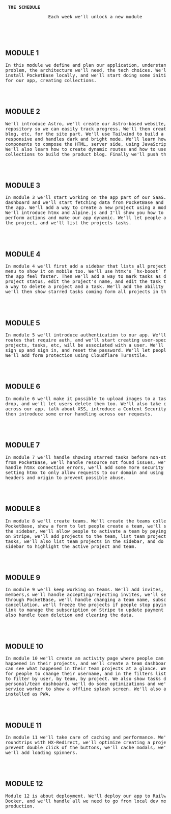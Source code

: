 **<pre>
                        THE SCHEDULE
</pre>**

<pre>
                Each week we'll unlock a new module




</pre>
## MODULE 1
<pre>
In this module we define and plan our application, understanding the 
problem, the architecture we'll need, the tech choices. We'll introduce and 
install PocketBase locally, and we'll start doing some initial data modeling 
for our app, creating collections.



</pre>
## MODULE 2
<pre>
We'll introduce Astro, we'll create our Astro-based website, with a Git 
repository so we can easily track progress. We'll then create our homepage, 
blog, etc, for the site part. We'll use Tailwind to build a layout that is 
responsive and handles dark and bright mode. We'll learn how to use Astro 
components to compose the HTML, server side, using JavaScript imports. 
We'll also learn how to create dynamic routes and how to use content 
collections to build the product blog. Finally we'll push the site to GitHub.



</pre>
## MODULE 3
<pre>
In module 3 we'll start working on the app part of our SaaS. We'll create a 
dashboard and we'll start fetching data from PocketBase and we'll show it in 
the app. We'll add a way to create a new project using a modal window. 
We'll introduce htmx and Alpine.js and I'll show you how to use them to 
perform actions and make our app dynamic. We'll let people add a task to 
the project, and we'll list the projects tasks.



</pre>
## MODULE 4
<pre>
In module 4 we'll first add a sidebar that lists all projects, with a hamburger 
menu to show it on mobile too. We'll use htmx's `hx-boost` feature to make 
the app feel faster. Then we'll add a way to mark tasks as done, edit the 
project status, edit the project's name, and edit the task text. We'll also add 
a way to delete a project and a task. We'll add the ability to star a task, and 
we'll then show starred tasks coming form all projects in the dashboard.



</pre>
## MODULE 5
<pre>
In module 5 we'll introduce authentication to our app. We'll protect all 
routes that require auth, and we'll start creating user-specific data. All 
projects, tasks, etc, will be associated with a user. We'll also add forms to 
sign up and sign in, and reset the password. We'll let people logout too. 
We'll add form protection using Cloudflare Turnstile.



</pre>
## MODULE 6
<pre>
In module 6 we'll make it possible to upload images to a task via drag and 
drop, and we'll let users delete them too. We'll also take care of security 
across our app, talk about XSS, introduce a Content Security Policy. We'll 
then introduce some error handling across our requests.



</pre>
## MODULE 7
<pre>
In module 7 we'll handle showing starred tasks before non-starred ones 
from PocketBase, we'll handle resource not found issues, we'll see how to 
handle htmx connection errors, we'll add some more security checks by 
setting htmx to only allow requests to our domain and using the correct 
headers and origin to prevent possible abuse.



</pre>
## MODULE 8
<pre>
In module 8 we'll create teams. We'll create the teams collection in 
PocketBase, show a form to let people create a team, we'll show teams in 
the sidebar, we'll allow people to activate a team by paying the subscription 
on Stripe, we'll add projects to the team, list team projects, list starred team 
tasks, we'll also list team projects in the sidebar, and do some work on the 
sidebar to highlight the active project and team.



</pre>
## MODULE 9
<pre>
In module 9 we'll keep working on teams. We'll add invites, we'll list team 
members,s we'll handle accepting/rejecting invites, we'll send emails 
through PocketBase, we'll handle changing a team name, subscription 
cancellation, we'll freeze the projects if people stop paying, and we'll add a 
link to manage the subscription on Stripe to update payment method. We'll 
also handle team deletion and clearing the data.



</pre>
## MODULE 10
<pre>
In module 10 we'll create an activity page where people can see what 
happened in their projects, and we'll create a team dashboard where people 
can see what happened in their team projects at a glance. We'll add a way 
for people to change their username, and in the filters list we will add a way 
to filter by user, by team, by project. We also show tasks done today in the 
personal/team dashboard, we'll do some optimizations and we'll add a 
service worker to show a offline splash screen. We'll also allow the app to be 
installed as PWA.



</pre>
## MODULE 11
<pre>
In module 11 we'll take care of caching and performance. We'll prevent 2 
roundtrips with HX-Redirect, we'll optimize creating a project and task, we'll 
prevent double click of the buttons, we'll cache modals, we'll cache assets, 
we'll add loading spinners.



</pre>
## MODULE 12
<pre>
Module 12 is about deployment. We'll deploy our app to Railway using 
Docker, and we'll handle all we need to go from local dev mode to 
production.
</pre>

